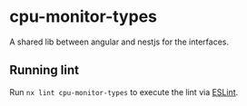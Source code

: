 # cpu-monitor-types

A shared lib between angular and nestjs for the interfaces.

## Running lint

Run `nx lint cpu-monitor-types` to execute the lint via [ESLint](https://eslint.org/).
